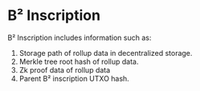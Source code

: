 # B² Inscription

B² Inscription includes information such as: 

1. Storage path of rollup data in decentralized storage. 
2. Merkle tree root hash of rollup data.
3. Zk proof data of rollup data
4. Parent B² inscription UTXO hash. 